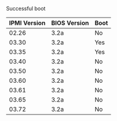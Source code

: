 Successful boot

| IPMI Version  | BIOS Version | Boot |
| ---| --- | --- |
| 02.26 | 3.2a | No |
| 03.30 | 3.2a | Yes |
| 03.35 | 3.2a | Yes |
| 03.40 | 3.2a | No |
| 03.50 | 3.2a | No |
| 03.60 | 3.2a | No |
| 03.61 | 3.2a | No |
| 03.65 | 3.2a | No |
| 03.72 | 3.2a | No |
